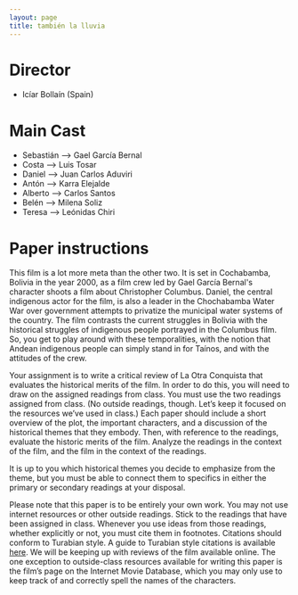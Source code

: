 ```yaml
---
layout: page
title: también la lluvia
---
```


# Director

* Icíar Bollaín (Spain)

# Main Cast

* Sebastián --> Gael García Bernal  
* Costa --> Luis Tosar  
* Daniel --> Juan Carlos Aduviri  
* Antón --> Karra Elejalde  
* Alberto --> Carlos Santos
* Belén --> Milena Soliz  
* Teresa --> Leónidas Chiri


# Paper instructions

This film is a lot more meta than the other two. It is set in Cochabamba,
Bolivia in the year 2000, as a film crew led by Gael García Bernal's character shoots
a film about Christopher Columbus. Daniel, the central indigenous actor for the
film, is also a leader in the Chochabamba Water War over government attempts to
privatize the municipal water systems of the country. The film contrasts the
current struggles in Bolivia with the historical struggles of indigenous people
portrayed in the Columbus film. So, you get to play around with these
temporalities, with the notion that Andean indigenous people can simply stand
in for Taínos, and with the attitudes of the crew.

Your assignment is to write a critical review of La Otra Conquista that evaluates the historical merits of the film. In order to do this, you will need to draw on the assigned readings from class. You must use the two readings assigned from class. (No outside readings, though. Let’s keep it focused on the resources we’ve used in class.) Each paper should include a short overview of the plot, the important characters, and a discussion of the historical themes that they embody. Then, with reference to the readings, evaluate the historic merits of the film. Analyze the readings in the context of the film, and the film in the context of the readings.

It is up to you which historical themes you decide to emphasize from the theme, but you must be able to connect them to specifics in either the primary or secondary readings at your disposal.

Please note that this paper is to be entirely your own work. You may not use
internet resources or other outside readings. Stick to the readings that have
been assigned in class. Whenever you use ideas from those readings, whether
explicitly or not, you must cite them in footnotes. Citations should conform to
Turabian style. A guide to Turabian style citations is available
[here](https://libguides.utk.edu/c.php?g=188584&p=3122379#s-lg-box-9616961). We
will be keeping up with reviews of the film available online. The one exception
to outside-class resources available for writing this paper is the film’s page
on the Internet Movie Database, which you may only use to keep track of and
correctly spell the names of the characters.

